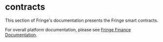 # contracts

This section of Fringe's documentation presents the Fringe smart contracts.

For overall platform documentation, please see  [Fringe Finance Documentation](http://127.0.0.1:5000/o/ViWc7d8xDWKXo6E8S323/s/ipoly9eYt3cP8gwQnCCD/).
